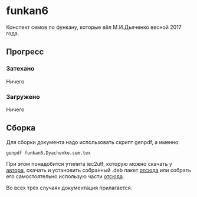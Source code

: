 # funkan6
Конспект семов по функану, которые вёл М.И.Дьяченко весной 2017 года.
## Прогресс
### Затехано
Ничего

### Загружено
Ничего

## Сборка
Для сборки документа надо использовать скрипт genpdf, а именно:

	genpdf funkan6.Dyachenko.sem.tex

При этом понадобится утилита iec2utf, которую можно скачать у
[автора](https://github.com/michal-h21/iec2utf), скачать и установить
собранный .deb пакет [отсюда](https://github.com/ilya-ilya/iec2utf/tree/deb)
или собрать его самостоятельно использую части [отсюда](https://github.com/ilya-ilya/iec2utf/tree/debian).

Во всех трёх случаях документация прилагается.
